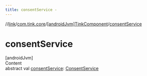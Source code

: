 ```yaml
---
title: consentService -
---
```

//[link](../../index.md)/[com.tink.core](../index.md)/[[androidJvm]TinkComponent](index.md)/[consentService](consent-service.md)



# consentService  
[androidJvm]  
Content  
abstract val [consentService](consent-service.md): [ConsentService](../../com.tink.service.consent/[android-jvm]-consent-service/index.md)  



